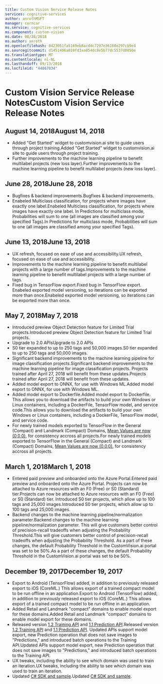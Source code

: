 ```yaml
---
title: Custom Vision Service Release Notes
services: cognitive-services
author: anrothMSFT
manager: corncar
ms.service: cognitive-services
ms.component: custom-vision
ms.date: 08/28/2018
ms.author: anroth
ms.openlocfilehash: 8423051fa5169eb8acddc7297e36188e297cb9e4
ms.sourcegitcommit: d1451406a010fd3aa854dc8e5b77dc5537d8050e
ms.translationtype: MT
ms.contentlocale: nl-NL
ms.lasthandoff: 09/13/2018
ms.locfileid: "44867034"
---
```

# <a name="custom-vision-service-release-notes"></a><span data-ttu-id="c6865-102">Custom Vision Service Release Notes</span><span class="sxs-lookup"><span data-stu-id="c6865-102">Custom Vision Service Release Notes</span></span>

## <a name="august-14-2018"></a><span data-ttu-id="c6865-103">August 14, 2018</span><span class="sxs-lookup"><span data-stu-id="c6865-103">August 14, 2018</span></span>
- <span data-ttu-id="c6865-104">Added "Get Started" widget to customvision.ai site to guide users through project training.</span><span class="sxs-lookup"><span data-stu-id="c6865-104">Added "Get Started" widget to customvision.ai site to guide users through project training.</span></span> 
- <span data-ttu-id="c6865-105">Further improvements to the machine learning pipeline to benefit multilabel projects (new loss layer).</span><span class="sxs-lookup"><span data-stu-id="c6865-105">Further improvements to the machine learning pipeline to benefit multilabel projects (new loss layer).</span></span>

## <a name="june-28-2018"></a><span data-ttu-id="c6865-106">June 28, 2018</span><span class="sxs-lookup"><span data-stu-id="c6865-106">June 28, 2018</span></span>
- <span data-ttu-id="c6865-107">Bugfixes & backend improvements.</span><span class="sxs-lookup"><span data-stu-id="c6865-107">Bugfixes & backend improvements.</span></span>
- <span data-ttu-id="c6865-108">Enabeled Multiclass classification, for projects where images have exactly one label.</span><span class="sxs-lookup"><span data-stu-id="c6865-108">Enabeled Multiclass classification, for projects where images have exactly one label.</span></span> <span data-ttu-id="c6865-109">In Predictions for multiclass mode, Probabilities will sum to one (all images are classified among your specified Tags).</span><span class="sxs-lookup"><span data-stu-id="c6865-109">In Predictions for multiclass mode, Probabilities will sum to one (all images are classified among your specified Tags).</span></span>

## <a name="june-13-2018"></a><span data-ttu-id="c6865-110">June 13, 2018</span><span class="sxs-lookup"><span data-stu-id="c6865-110">June 13, 2018</span></span>
- <span data-ttu-id="c6865-111">UX refresh, focused on ease of use and accessibility.</span><span class="sxs-lookup"><span data-stu-id="c6865-111">UX refresh, focused on ease of use and accessibility.</span></span> 
- <span data-ttu-id="c6865-112">Improvements to the machine learning pipeline to benefit multilabel projects with a large number of tags.</span><span class="sxs-lookup"><span data-stu-id="c6865-112">Improvements to the machine learning pipeline to benefit multilabel projects with a large number of tags.</span></span>
- <span data-ttu-id="c6865-113">Fixed bug in TensorFlow export.</span><span class="sxs-lookup"><span data-stu-id="c6865-113">Fixed bug in TensorFlow export.</span></span> <span data-ttu-id="c6865-114">Enabeled exported model versioning, so iterations can be exported more than once.</span><span class="sxs-lookup"><span data-stu-id="c6865-114">Enabeled exported model versioning, so iterations can be exported more than once.</span></span> 

## <a name="may-7-2018"></a><span data-ttu-id="c6865-115">May 7, 2018</span><span class="sxs-lookup"><span data-stu-id="c6865-115">May 7, 2018</span></span>
- <span data-ttu-id="c6865-116">Introduced preview Object Detection feature for Limited Trial projects.</span><span class="sxs-lookup"><span data-stu-id="c6865-116">Introduced preview Object Detection feature for Limited Trial projects.</span></span>
- <span data-ttu-id="c6865-117">Upgrade to 2.0 APIs</span><span class="sxs-lookup"><span data-stu-id="c6865-117">Upgrade to 2.0 APIs</span></span>
- <span data-ttu-id="c6865-118">S0 tier expanded to up to 250 tags and 50,000 images.</span><span class="sxs-lookup"><span data-stu-id="c6865-118">S0 tier expanded to up to 250 tags and 50,000 images.</span></span> 
- <span data-ttu-id="c6865-119">Significant backend improvements to the machine learning pipeline for image classification projects.</span><span class="sxs-lookup"><span data-stu-id="c6865-119">Significant backend improvements to the machine learning pipeline for image classification projects.</span></span> <span data-ttu-id="c6865-120">Projects trained after April 27, 2018 will benefit from these updates.</span><span class="sxs-lookup"><span data-stu-id="c6865-120">Projects trained after April 27, 2018 will benefit from these updates.</span></span>
- <span data-ttu-id="c6865-121">Added model export to ONNX, for use with Windows ML.</span><span class="sxs-lookup"><span data-stu-id="c6865-121">Added model export to ONNX, for use with Windows ML.</span></span>
- <span data-ttu-id="c6865-122">Added model export to Dockerfile.</span><span class="sxs-lookup"><span data-stu-id="c6865-122">Added model export to Dockerfile.</span></span> <span data-ttu-id="c6865-123">This allows you to download the artifacts to build your own Windows or Linux containers, including a DockerFile, TensorFlow model, and service code.</span><span class="sxs-lookup"><span data-stu-id="c6865-123">This allows you to download the artifacts to build your own Windows or Linux containers, including a DockerFile, TensorFlow model, and service code.</span></span> 
- <span data-ttu-id="c6865-124">For newly trained models exported to TensorFlow in the General (Compact) and Landmark (Compact) Domains, [Mean Values are now (0,0,0)](https://github.com/azure-samples/cognitive-services-android-customvision-sample), for consistency accross all projects.</span><span class="sxs-lookup"><span data-stu-id="c6865-124">For newly trained models exported to TensorFlow in the General (Compact) and Landmark (Compact) Domains, [Mean Values are now (0,0,0)](https://github.com/azure-samples/cognitive-services-android-customvision-sample), for consistency accross all projects.</span></span> 

## <a name="march-1-2018"></a><span data-ttu-id="c6865-125">March 1, 2018</span><span class="sxs-lookup"><span data-stu-id="c6865-125">March 1, 2018</span></span>
- <span data-ttu-id="c6865-126">Entered paid preview and onboarded onto the Azure Portal.</span><span class="sxs-lookup"><span data-stu-id="c6865-126">Entered paid preview and onboarded onto the Azure Portal.</span></span> <span data-ttu-id="c6865-127">Projects can now be attached to Azure resources with an F0 (Free) or S0 (Standard) tier.</span><span class="sxs-lookup"><span data-stu-id="c6865-127">Projects can now be attached to Azure resources with an F0 (Free) or S0 (Standard) tier.</span></span> <span data-ttu-id="c6865-128">Introduced S0 tier projects, which allow up to 100 tags and 25,000 images.</span><span class="sxs-lookup"><span data-stu-id="c6865-128">Introduced S0 tier projects, which allow up to 100 tags and 25,000 images.</span></span> 
- <span data-ttu-id="c6865-129">Backend changes to the machine learning pipeline/normalization parameter.</span><span class="sxs-lookup"><span data-stu-id="c6865-129">Backend changes to the machine learning pipeline/normalization parameter.</span></span> <span data-ttu-id="c6865-130">This will give customers better control of precision-recall tradeoffs when adjusting the Probability Threshold.</span><span class="sxs-lookup"><span data-stu-id="c6865-130">This will give customers better control of precision-recall tradeoffs when adjusting the Probability Threshold.</span></span> <span data-ttu-id="c6865-131">As a part of these changes, the default Probability Threshold in the CustomVision.ai portal was set to be 50%.</span><span class="sxs-lookup"><span data-stu-id="c6865-131">As a part of these changes, the default Probability Threshold in the CustomVision.ai portal was set to be 50%.</span></span>

## <a name="december-19-2017"></a><span data-ttu-id="c6865-132">December 19, 2017</span><span class="sxs-lookup"><span data-stu-id="c6865-132">December 19, 2017</span></span>

- <span data-ttu-id="c6865-133">Export to Android (TensorFlow) added, in addition to previously released export to iOS (CoreML.) This allows export of a trained compact model to be run offline in an application.</span><span class="sxs-lookup"><span data-stu-id="c6865-133">Export to Android (TensorFlow) added, in addition to previously released export to iOS (CoreML.) This allows export of a trained compact model to be run offline in an application.</span></span>
- <span data-ttu-id="c6865-134">Added Retail and Landmark "compact" domains to enable model export for these domains.</span><span class="sxs-lookup"><span data-stu-id="c6865-134">Added Retail and Landmark "compact" domains to enable model export for these domains.</span></span>
- <span data-ttu-id="c6865-135">Released version [1.2 Training API](https://southcentralus.dev.cognitive.microsoft.com/docs/services/f2d62aa3b93843d79e948fe87fa89554/operations/5a3044ee08fa5e06b890f11f) and [1.1 Prediction API](https://southcentralus.dev.cognitive.microsoft.com/docs/services/57982f59b5964e36841e22dfbfe78fc1/operations/5a3044f608fa5e06b890f164).</span><span class="sxs-lookup"><span data-stu-id="c6865-135">Released version [1.2 Training API](https://southcentralus.dev.cognitive.microsoft.com/docs/services/f2d62aa3b93843d79e948fe87fa89554/operations/5a3044ee08fa5e06b890f11f) and [1.1 Prediction API](https://southcentralus.dev.cognitive.microsoft.com/docs/services/57982f59b5964e36841e22dfbfe78fc1/operations/5a3044f608fa5e06b890f164).</span></span> <span data-ttu-id="c6865-136">Updated APIs support model export, new Prediction operation that does not save images to "Predictions," and introduced batch operations to the Training API.</span><span class="sxs-lookup"><span data-stu-id="c6865-136">Updated APIs support model export, new Prediction operation that does not save images to "Predictions," and introduced batch operations to the Training API.</span></span>
- <span data-ttu-id="c6865-137">UX tweaks, including the ability to see which domain was used to train an iteration.</span><span class="sxs-lookup"><span data-stu-id="c6865-137">UX tweaks, including the ability to see which domain was used to train an iteration.</span></span>
- <span data-ttu-id="c6865-138">Updated [C# SDK and sample](https://github.com/Microsoft/Cognitive-CustomVision-Windows).</span><span class="sxs-lookup"><span data-stu-id="c6865-138">Updated [C# SDK and sample](https://github.com/Microsoft/Cognitive-CustomVision-Windows).</span></span>

